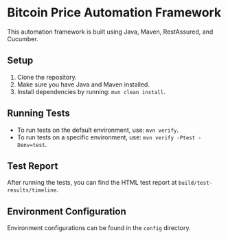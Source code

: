 # Bitcoin Price Automation Framework

This automation framework is built using Java, Maven, RestAssured, and Cucumber.

## Setup
1. Clone the repository.
2. Make sure you have Java and Maven installed.
3. Install dependencies by running: `mvn clean install`.

## Running Tests
- To run tests on the default environment, use: `mvn verify`.
- To run tests on a specific environment, use: `mvn verify -Ptest -Denv=test`.

## Test Report
After running the tests, you can find the HTML test report at `build/test-results/timeline`.

## Environment Configuration
Environment configurations can be found in the `config` directory.

